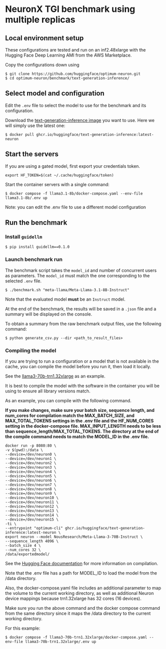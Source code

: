 # NeuronX TGI benchmark using multiple replicas

## Local environment setup

These configurations are tested and run on an inf2.48xlarge with the Hugging Face Deep Learning AMI from the AWS Marketplace.

Copy the configurations down using

```shell
$ git clone https://github.com/huggingface/optimum-neuron.git
$ cd optimum-neuron/benchmark/text-generation-inference/
```


## Select model and configuration

Edit the `.env` file to select the model to use for the benchmark and its configuration.

Download the [text-generation-inference image](https://github.com/huggingface/text-generation-inference/pkgs/container/text-generation-inference) you want to use. Here we will simply use the latest one:

```shell
$ docker pull ghcr.io/huggingface/text-generation-inference:latest-neuron
```

## Start the servers

If you are using a gated model, first export your credentials token.

```shell
export HF_TOKEN=$(cat ~/.cache/huggingface/token)
```

Start the container servers with a single command:

```shell
$ docker compose -f llama3.1-8b/docker-compose.yaml --env-file llama3.1-8b/.env up
```

Note: you can edit the .env file to use a different model configuration

## Run the benchmark

### Install `guidellm`

```shell
$ pip install guidellm==0.1.0
```

### Launch benchmark run

The benchmark script takes the `model_id` and number of concurrent users as parameters.
The `model_id` must match the one corresponding to the selected `.env` file.

```shell
$ ./benchmark.sh "meta-llama/Meta-Llama-3.1-8B-Instruct"
```

Note that the evaluated model **must** be an `Instruct` model.

At the end of the benchmark, the results will be saved in a `.json` file and a
summary will be displayed on the console.

To obtain a summary from the raw benchmark output files, use the following command:

```shell
$ python generate_csv.py --dir <path_to_result_files>
```

### Compiling the model

If you are trying to run a configuration or a model that is not available in the cache, you can compile the model before you run it, then load it locally.

See the [llama3-70b-trn1.32xlarge](llama3-70b-trn1.32xlarge) as an example.

It is best to compile the model with the software in the container you will be using to ensure all library versions match.

As an example, you can compile with the following command.

**If you make changes, make sure your batch size, sequence length, and num_cores for compilation match the MAX_BATCH_SIZE, and MAX_TOTAL_TOKENS settings in the .env file and the HF_NUM_CORES setting in the docker-compose file.
MAX_INPUT_LENGTH needs to be less than sequence_length/MAX_TOTAL_TOKENS.  The directory at the end of the compile command needs to match the MODEL_ID in the .env file.**

```
docker run -p 8080:80 \
-v $(pwd):/data \
--device=/dev/neuron0 \
--device=/dev/neuron1 \
--device=/dev/neuron2 \
--device=/dev/neuron3 \
--device=/dev/neuron4 \
--device=/dev/neuron5 \
--device=/dev/neuron6 \
--device=/dev/neuron7 \
--device=/dev/neuron8 \
--device=/dev/neuron9 \
--device=/dev/neuron10 \
--device=/dev/neuron11 \
--device=/dev/neuron12 \
--device=/dev/neuron13 \
--device=/dev/neuron14 \
--device=/dev/neuron15 \
-ti \
--entrypoint "optimum-cli" ghcr.io/huggingface/text-generation-inference:latest-neuron \
export neuron --model NousResearch/Meta-Llama-3-70B-Instruct \
--sequence_length 4096 \
--batch_size 4 \
--num_cores 32 \
/data/exportedmodel/
```
See the [Hugging Face documentation](https://huggingface.co/docs/optimum-neuron/en/guides/export_model#exporting-a-model-to-neuron-using-the-cli) for more information on compilation.

Note that the .env file has a path for MODEL_ID to load the model from the /data directory.

Also, the docker-compose.yaml file includes an additional parameter to map the volume to the current working directory, as well as additional Neuron device mappings because trn1.32xlarge has 32 cores (16 devices).

Make sure you run the above command and the docker compose command from the same directory since it maps the /data directory to the current working directory.

For this example:
```
$ docker compose -f llama3-70b-trn1.32xlarge/docker-compose.yaml --env-file llama3-70b-trn1.32xlarge/.env up
```


